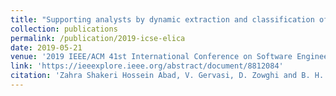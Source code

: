 ```yaml
---
title: "Supporting analysts by dynamic extraction and classification of requirements-related knowledge"
collection: publications
permalink: /publication/2019-icse-elica
date: 2019-05-21
venue: '2019 IEEE/ACM 41st International Conference on Software Engineering (ICSE)'
link: 'https://ieeexplore.ieee.org/abstract/document/8812084'
citation: 'Zahra Shakeri Hossein Abad, V. Gervasi, D. Zowghi and B. H. Far, "Supporting Analysts by Dynamic Extraction and Classification of Requirements-Related Knowledge," 2019 IEEE/ACM 41st International Conference on Software Engineering (ICSE), 2019, pp. 442-453, doi:10.1109/ICSE.2019.00057.'
---
```

